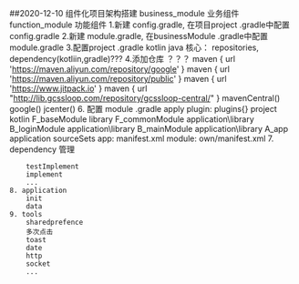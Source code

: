 ##2020-12-10
组件化项目架构搭建
    business_module 业务组件
    function_module 功能组件
    1.新建 config.gradle, 在项目project .gradle中配置config.gradle
    2.新建 module.gradle, 在businessModule .gradle中配置module.gradle
    3.配置project .gradle
        kotlin
        java
        核心： repositories, dependency(kotliin,gradle)???
    4.添加仓库 ？？？
         maven { url 'https://maven.aliyun.com/repository/google' }
         maven { url 'https://maven.aliyun.com/repository/public' }
         maven { url 'https://www.jitpack.io' }
         maven { url "http://lib.gcssloop.com/repository/gcssloop-central/" }
         mavenCentral()
         google()
         jcenter()
    6. 配置 module .gradle
        apply plugin:
        plugins{}
        project kotlin
            F_baseModule library
            F_commonModule application\library
            B_loginModule application\library
            B_mainModule application\library
            A_app application
        sourceSets 
            app: manifest.xml
            module: own/manifest.xml
    7. dependency 管理
    
    
        testImplement
        implement
        ...
    8. application
        init
        data
    9. tools
        sharedprefence
        多次点击
        toast
        date
        http
        socket
        ...